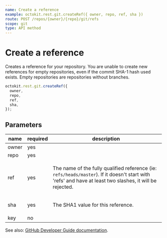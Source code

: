 ```yaml
---
name: Create a reference
example: octokit.rest.git.createRef({ owner, repo, ref, sha })
route: POST /repos/{owner}/{repo}/git/refs
scope: git
type: API method
---
```


# Create a reference

Creates a reference for your repository. You are unable to create new references for empty repositories, even if the commit SHA-1 hash used exists. Empty repositories are repositories without branches.

```js
octokit.rest.git.createRef({
  owner,
  repo,
  ref,
  sha,
});
```

## Parameters

<table>
  <thead>
    <tr>
      <th>name</th>
      <th>required</th>
      <th>description</th>
    </tr>
  </thead>
  <tbody>
    <tr><td>owner</td><td>yes</td><td>

</td></tr>
<tr><td>repo</td><td>yes</td><td>

</td></tr>
<tr><td>ref</td><td>yes</td><td>

The name of the fully qualified reference (ie: `refs/heads/master`). If it doesn't start with 'refs' and have at least two slashes, it will be rejected.

</td></tr>
<tr><td>sha</td><td>yes</td><td>

The SHA1 value for this reference.

</td></tr>
<tr><td>key</td><td>no</td><td>

</td></tr>
  </tbody>
</table>

See also: [GitHub Developer Guide documentation](https://docs.github.com/rest/reference/git#create-a-reference).
